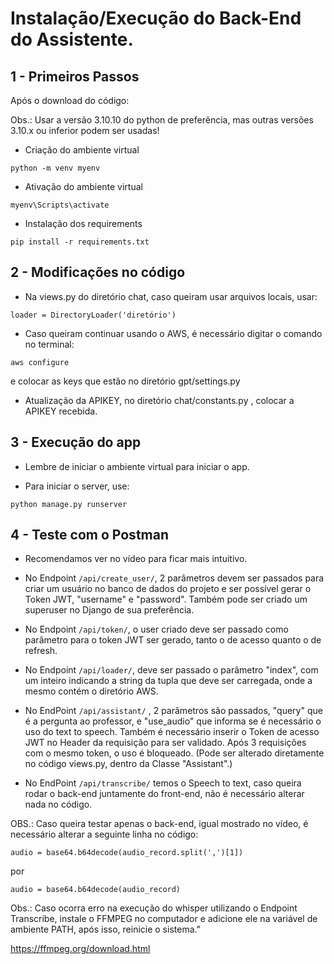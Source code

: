 # Instalação/Execução do Back-End do Assistente.

## 1 - Primeiros Passos

Após o download  do código:

Obs.: Usar a versão 3.10.10 do python de preferência, mas outras versões 3.10.x ou inferior podem ser usadas!

- Criação do ambiente virtual

``` python -m venv myenv ```

- Ativação do ambiente virtual

``` myenv\Scripts\activate ```

- Instalação dos requirements

``` pip install -r requirements.txt ```

## 2 - Modificações no código

- Na views.py do diretório chat, caso queiram usar arquivos locais, usar:

``` loader = DirectoryLoader('diretório') ```

- Caso queiram continuar usando o AWS, é necessário digitar o comando no terminal:

``` aws configure ```

e colocar as keys que estão no diretório gpt/settings.py

- Atualização da APIKEY, no diretório chat/constants.py , colocar a APIKEY recebida.

## 3 - Execução do app

- Lembre de iniciar o ambiente virtual para iniciar o app.

- Para iniciar o server, use:

``` python manage.py runserver ```

## 4 - Teste com o Postman

- Recomendamos ver no vídeo para ficar mais intuitivo.

- No Endpoint ```/api/create_user/```, 2 parâmetros devem ser passados para criar um usuário no banco de dados do projeto e ser possível gerar o Token JWT, "username" e "password". Também pode ser criado um superuser no Django de sua preferência.

- No Endpoint ```/api/token/```, o user criado deve ser passado como parâmetro para o token JWT ser gerado, tanto o de acesso quanto o de refresh.

- No Endpoint ```/api/loader/```, deve ser passado o parâmetro "index", com um inteiro indicando a string da tupla que deve ser carregada, onde a mesmo contém o diretório AWS.

- No EndPoint ```/api/assistant/``` , 2 parâmetros são passados, "query" que é a pergunta ao professor, e "use_audio" que informa se é necessário o uso do text to speech. Também é necessário inserir o Token de acesso JWT no Header da requisição para ser validado. Após 3 requisições com o mesmo token, o uso é bloqueado. (Pode ser alterado diretamente no código views.py, dentro da Classe "Assistant".)

- No EndPoint ```/api/transcribe/``` temos o Speech to text, caso queira rodar o back-end juntamente do front-end, não é necessário alterar nada no código.

OBS.: Caso queira testar apenas o back-end, igual mostrado no vídeo, é necessário alterar a seguinte linha no código:

``` audio = base64.b64decode(audio_record.split(',')[1]) ```

por

``` audio = base64.b64decode(audio_record) ```

Obs.: Caso ocorra erro na execução do whisper utilizando o Endpoint Transcribe, instale o FFMPEG no computador e adicione ele na variável de ambiente PATH, após isso, reinicie o sistema."

https://ffmpeg.org/download.html 
